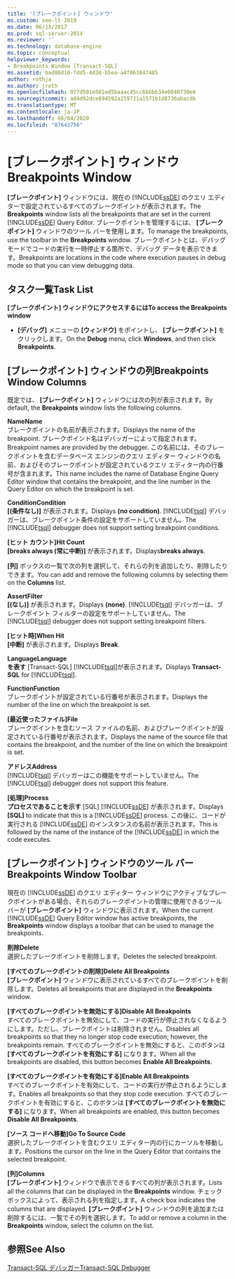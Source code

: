 ```yaml
---
title: '[ブレークポイント] ウィンドウ'
ms.custom: seo-lt-2019
ms.date: 06/13/2017
ms.prod: sql-server-2014
ms.reviewer: ''
ms.technology: database-engine
ms.topic: conceptual
helpviewer_keywords:
- Breakpoints Window [Transact-SQL]
ms.assetid: bad88d10-fdd5-4d3d-b5ea-a4f063847485
author: rothja
ms.author: jroth
ms.openlocfilehash: 077d501e581ed5baaac45cc6bbbb34e0040730e6
ms.sourcegitcommit: ad4d92dce894592a259721a1571b1d8736abacdb
ms.translationtype: MT
ms.contentlocale: ja-JP
ms.lasthandoff: 08/04/2020
ms.locfileid: "87643756"
---
```

# <a name="breakpoints-window"></a><span data-ttu-id="79cc0-102">[ブレークポイント] ウィンドウ</span><span class="sxs-lookup"><span data-stu-id="79cc0-102">Breakpoints Window</span></span>
  <span data-ttu-id="79cc0-103">**[ブレークポイント]** ウィンドウには、現在の [!INCLUDE[ssDE](../../includes/ssde-md.md)] のクエリ エディターで設定されているすべてのブレークポイントが表示されます。</span><span class="sxs-lookup"><span data-stu-id="79cc0-103">The **Breakpoints** window lists all the breakpoints that are set in the current [!INCLUDE[ssDE](../../includes/ssde-md.md)] Query Editor.</span></span> <span data-ttu-id="79cc0-104">ブレークポイントを管理するには、 **[ブレークポイント]** ウィンドウのツール バーを使用します。</span><span class="sxs-lookup"><span data-stu-id="79cc0-104">To manage the breakpoints, use the toolbar in the **Breakpoints** window.</span></span> <span data-ttu-id="79cc0-105">ブレークポイントとは、デバッグ モードでコードの実行を一時停止する箇所で、デバッグ データを表示できます。</span><span class="sxs-lookup"><span data-stu-id="79cc0-105">Breakpoints are locations in the code where execution pauses in debug mode so that you can view debugging data.</span></span>  
  
## <a name="task-list"></a><span data-ttu-id="79cc0-106">タスク一覧</span><span class="sxs-lookup"><span data-stu-id="79cc0-106">Task List</span></span>  
 <span data-ttu-id="79cc0-107">**[ブレークポイント] ウィンドウにアクセスするには**</span><span class="sxs-lookup"><span data-stu-id="79cc0-107">**To access the Breakpoints window**</span></span>  
  
-   <span data-ttu-id="79cc0-108">**[デバッグ]** メニューの **[ウィンドウ]** をポイントし、 **[ブレークポイント]** をクリックします。</span><span class="sxs-lookup"><span data-stu-id="79cc0-108">On the **Debug** menu, click **Windows**, and then click **Breakpoints**.</span></span>  
  
## <a name="breakpoints-window-columns"></a><span data-ttu-id="79cc0-109">[ブレークポイント] ウィンドウの列</span><span class="sxs-lookup"><span data-stu-id="79cc0-109">Breakpoints Window Columns</span></span>  
 <span data-ttu-id="79cc0-110">既定では、 **[ブレークポイント]** ウィンドウには次の列が表示されます。</span><span class="sxs-lookup"><span data-stu-id="79cc0-110">By default, the **Breakpoints** window lists the following columns.</span></span>  
  
 <span data-ttu-id="79cc0-111">**Name**</span><span class="sxs-lookup"><span data-stu-id="79cc0-111">**Name**</span></span>  
 <span data-ttu-id="79cc0-112">ブレークポイントの名前が表示されます。</span><span class="sxs-lookup"><span data-stu-id="79cc0-112">Displays the name of the breakpoint.</span></span> <span data-ttu-id="79cc0-113">ブレークポイント名はデバッガーによって指定されます。</span><span class="sxs-lookup"><span data-stu-id="79cc0-113">Breakpoint names are provided by the debugger.</span></span> <span data-ttu-id="79cc0-114">この名前には、そのブレークポイントを含むデータベース エンジンのクエリ エディター ウィンドウの名前、およびそのブレークポイントが設定されているクエリ エディター内の行番号が含まれます。</span><span class="sxs-lookup"><span data-stu-id="79cc0-114">This name includes the name of Database Engine Query Editor window that contains the breakpoint, and the line number in the Query Editor on which the breakpoint is set.</span></span>  
  
 <span data-ttu-id="79cc0-115">**Condition**</span><span class="sxs-lookup"><span data-stu-id="79cc0-115">**Condition**</span></span>  
 <span data-ttu-id="79cc0-116">**[(条件なし)]** が表示されます。</span><span class="sxs-lookup"><span data-stu-id="79cc0-116">Displays **(no condition)**.</span></span> <span data-ttu-id="79cc0-117">[!INCLUDE[tsql](../../includes/tsql-md.md)] デバッガーは、ブレークポイント条件の設定をサポートしていません。</span><span class="sxs-lookup"><span data-stu-id="79cc0-117">The [!INCLUDE[tsql](../../includes/tsql-md.md)] debugger does not support setting breakpoint conditions.</span></span>  
  
 <span data-ttu-id="79cc0-118">**[ヒット カウント]**</span><span class="sxs-lookup"><span data-stu-id="79cc0-118">**Hit Count**</span></span>  
 <span data-ttu-id="79cc0-119">**[breaks always (常に中断)]** が表示されます。</span><span class="sxs-lookup"><span data-stu-id="79cc0-119">Displays**breaks always**.</span></span>  
  
 <span data-ttu-id="79cc0-120">**[列]** ボックスの一覧で次の列を選択して、それらの列を追加したり、削除したりできます。</span><span class="sxs-lookup"><span data-stu-id="79cc0-120">You can add and remove the following columns by selecting them on the **Columns** list.</span></span>  
  
 <span data-ttu-id="79cc0-121">**Assert**</span><span class="sxs-lookup"><span data-stu-id="79cc0-121">**Filter**</span></span>  
 <span data-ttu-id="79cc0-122">**[(なし)]** が表示されます。</span><span class="sxs-lookup"><span data-stu-id="79cc0-122">Displays **(none)**.</span></span> <span data-ttu-id="79cc0-123">[!INCLUDE[tsql](../../includes/tsql-md.md)] デバッガーは、ブレークポイント フィルターの設定をサポートしていません。</span><span class="sxs-lookup"><span data-stu-id="79cc0-123">The [!INCLUDE[tsql](../../includes/tsql-md.md)] debugger does not support setting breakpoint filters.</span></span>  
  
 <span data-ttu-id="79cc0-124">**[ヒット時]**</span><span class="sxs-lookup"><span data-stu-id="79cc0-124">**When Hit**</span></span>  
 <span data-ttu-id="79cc0-125">**[中断]** が表示されます。</span><span class="sxs-lookup"><span data-stu-id="79cc0-125">Displays **Break**.</span></span>  
  
 <span data-ttu-id="79cc0-126">**Language**</span><span class="sxs-lookup"><span data-stu-id="79cc0-126">**Language**</span></span>  
 <span data-ttu-id="79cc0-127">**を表す** [Transact-SQL] [!INCLUDE[tsql](../../includes/tsql-md.md)]が表示されます。</span><span class="sxs-lookup"><span data-stu-id="79cc0-127">Displays **Transact-SQL** for [!INCLUDE[tsql](../../includes/tsql-md.md)].</span></span>  
  
 <span data-ttu-id="79cc0-128">**Function**</span><span class="sxs-lookup"><span data-stu-id="79cc0-128">**Function**</span></span>  
 <span data-ttu-id="79cc0-129">ブレークポイントが設定されている行番号が表示されます。</span><span class="sxs-lookup"><span data-stu-id="79cc0-129">Displays the number of the line on which the breakpoint is set.</span></span>  
  
 <span data-ttu-id="79cc0-130">**[最近使ったファイル]**</span><span class="sxs-lookup"><span data-stu-id="79cc0-130">**File**</span></span>  
 <span data-ttu-id="79cc0-131">ブレークポイントを含むソース ファイルの名前、およびブレークポイントが設定されている行番号が表示されます。</span><span class="sxs-lookup"><span data-stu-id="79cc0-131">Displays the name of the source file that contains the breakpoint, and the number of the line on which the breakpoint is set.</span></span>  
  
 <span data-ttu-id="79cc0-132">**アドレス**</span><span class="sxs-lookup"><span data-stu-id="79cc0-132">**Address**</span></span>  
 <span data-ttu-id="79cc0-133">[!INCLUDE[tsql](../../includes/tsql-md.md)] デバッガーはこの機能をサポートしていません。</span><span class="sxs-lookup"><span data-stu-id="79cc0-133">The [!INCLUDE[tsql](../../includes/tsql-md.md)] debugger does not support this feature.</span></span>  
  
 <span data-ttu-id="79cc0-134">**[処理]**</span><span class="sxs-lookup"><span data-stu-id="79cc0-134">**Process**</span></span>  
 <span data-ttu-id="79cc0-135">**プロセスであることを示す** [SQL] [!INCLUDE[ssDE](../../includes/ssde-md.md)] が表示されます。</span><span class="sxs-lookup"><span data-stu-id="79cc0-135">Displays **[SQL]** to indicate that this is a [!INCLUDE[ssDE](../../includes/ssde-md.md)] process.</span></span> <span data-ttu-id="79cc0-136">この後に、コードが実行される [!INCLUDE[ssDE](../../includes/ssde-md.md)] のインスタンスの名前が表示されます。</span><span class="sxs-lookup"><span data-stu-id="79cc0-136">This is followed by the name of the instance of the [!INCLUDE[ssDE](../../includes/ssde-md.md)] in which the code executes.</span></span>  
  
## <a name="breakpoints-window-toolbar"></a><span data-ttu-id="79cc0-137">[ブレークポイント] ウィンドウのツール バー</span><span class="sxs-lookup"><span data-stu-id="79cc0-137">Breakpoints Window Toolbar</span></span>  
 <span data-ttu-id="79cc0-138">現在の [!INCLUDE[ssDE](../../includes/ssde-md.md)] のクエリ エディター ウィンドウにアクティブなブレークポイントがある場合、それらのブレークポイントの管理に使用できるツール バーが **[ブレークポイント]** ウィンドウに表示されます。</span><span class="sxs-lookup"><span data-stu-id="79cc0-138">When the current [!INCLUDE[ssDE](../../includes/ssde-md.md)] Query Editor window has active breakpoints, the **Breakpoints** window displays a toolbar that can be used to manage the breakpoints.</span></span>  
  
 <span data-ttu-id="79cc0-139">**削除**</span><span class="sxs-lookup"><span data-stu-id="79cc0-139">**Delete**</span></span>  
 <span data-ttu-id="79cc0-140">選択したブレークポイントを削除します。</span><span class="sxs-lookup"><span data-stu-id="79cc0-140">Deletes the selected breakpoint.</span></span>  
  
 <span data-ttu-id="79cc0-141">**[すべてのブレークポイントの削除]**</span><span class="sxs-lookup"><span data-stu-id="79cc0-141">**Delete All Breakpoints**</span></span>  
 <span data-ttu-id="79cc0-142">**[ブレークポイント]** ウィンドウに表示されているすべてのブレークポイントを削除します。</span><span class="sxs-lookup"><span data-stu-id="79cc0-142">Deletes all breakpoints that are displayed in the **Breakpoints** window.</span></span>  
  
 <span data-ttu-id="79cc0-143">**[すべてのブレークポイントを無効にする]**</span><span class="sxs-lookup"><span data-stu-id="79cc0-143">**Disable All Breakpoints**</span></span>  
 <span data-ttu-id="79cc0-144">すべてのブレークポイントを無効にして、コードの実行が停止されなくなるようにします。ただし、ブレークポイントは削除されません。</span><span class="sxs-lookup"><span data-stu-id="79cc0-144">Disables all breakpoints so that they no longer stop code execution; however, the breakpoints remain.</span></span> <span data-ttu-id="79cc0-145">すべてのブレークポイントを無効にすると、このボタンは **[すべてのブレークポイントを有効にする]** になります。</span><span class="sxs-lookup"><span data-stu-id="79cc0-145">When all the breakpoints are disabled, this button becomes **Enable All Breakpoints**.</span></span>  
  
 <span data-ttu-id="79cc0-146">**[すべてのブレークポイントを有効にする]**</span><span class="sxs-lookup"><span data-stu-id="79cc0-146">**Enable All Breakpoints**</span></span>  
 <span data-ttu-id="79cc0-147">すべてのブレークポイントを有効にして、コードの実行が停止されるようにします。</span><span class="sxs-lookup"><span data-stu-id="79cc0-147">Enables all breakpoints so that they stop code execution.</span></span> <span data-ttu-id="79cc0-148">すべてのブレークポイントを有効にすると、このボタンは **[すべてのブレークポイントを無効にする]** になります。</span><span class="sxs-lookup"><span data-stu-id="79cc0-148">When all breakpoints are enabled, this button becomes **Disable All Breakpoints**.</span></span>  
  
 <span data-ttu-id="79cc0-149">**[ソース コードへ移動]**</span><span class="sxs-lookup"><span data-stu-id="79cc0-149">**Go To Source Code**</span></span>  
 <span data-ttu-id="79cc0-150">選択したブレークポイントを含むクエリ エディター内の行にカーソルを移動します。</span><span class="sxs-lookup"><span data-stu-id="79cc0-150">Positions the cursor on the line in the Query Editor that contains the selected breakpoint.</span></span>  
  
 <span data-ttu-id="79cc0-151">**[列]**</span><span class="sxs-lookup"><span data-stu-id="79cc0-151">**Columns**</span></span>  
 <span data-ttu-id="79cc0-152">**[ブレークポイント]** ウィンドウで表示できるすべての列が表示されます。</span><span class="sxs-lookup"><span data-stu-id="79cc0-152">Lists all the columns that can be displayed in the **Breakpoints** window.</span></span> <span data-ttu-id="79cc0-153">チェック ボックスによって、表示される列を指定します。</span><span class="sxs-lookup"><span data-stu-id="79cc0-153">A check box indicates the columns that are displayed.</span></span> <span data-ttu-id="79cc0-154">**[ブレークポイント]** ウィンドウの列を追加または削除するには、一覧でその列を選択します。</span><span class="sxs-lookup"><span data-stu-id="79cc0-154">To add or remove a column in the **Breakpoints** window, select the column on the list.</span></span>  
  
## <a name="see-also"></a><span data-ttu-id="79cc0-155">参照</span><span class="sxs-lookup"><span data-stu-id="79cc0-155">See Also</span></span>  
 [<span data-ttu-id="79cc0-156">Transact-SQL デバッガー</span><span class="sxs-lookup"><span data-stu-id="79cc0-156">Transact-SQL Debugger</span></span>](transact-sql-debugger.md)  
